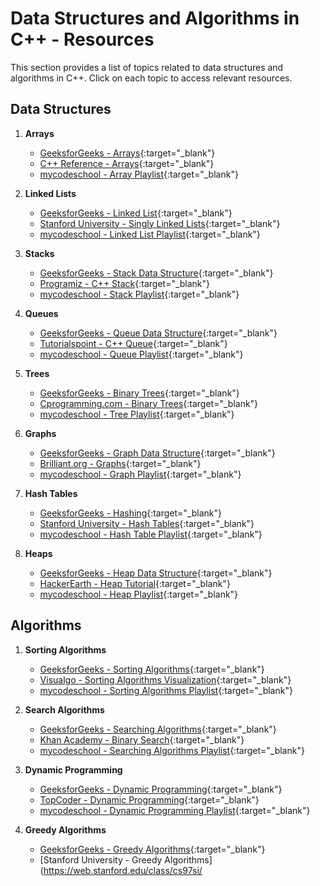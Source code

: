 # Data Structures and Algorithms in C++ - Resources

This section provides a list of topics related to data structures and algorithms in C++. Click on each topic to access relevant resources.

## Data Structures

1. **Arrays**
   - [GeeksforGeeks - Arrays](https://www.geeksforgeeks.org/array-data-structure/){:target="_blank"}
   - [C++ Reference - Arrays](http://www.cplusplus.com/doc/tutorial/arrays/){:target="_blank"}
   - [mycodeschool - Array Playlist](https://www.youtube.com/playlist?list=PL2_aWCzGMAwL3LDG-bv6XvXe_5iY32hM8){:target="_blank"}

2. **Linked Lists**
   - [GeeksforGeeks - Linked List](https://www.geeksforgeeks.org/data-structures/linked-list/){:target="_blank"}
   - [Stanford University - Singly Linked Lists](https://web.stanford.edu/class/archive/cs/cs106b/cs106b.1194/materials/cs106b-reader-chapter-07.pdf){:target="_blank"}
   - [mycodeschool - Linked List Playlist](https://www.youtube.com/playlist?list=PL2_aWCzGMAwI3W_JlcBbtYTwiQSsotm3E){:target="_blank"}

3. **Stacks**
   - [GeeksforGeeks - Stack Data Structure](https://www.geeksforgeeks.org/stack-data-structure/){:target="_blank"}
   - [Programiz - C++ Stack](https://www.programiz.com/cpp-programming/stack){:target="_blank"}
   - [mycodeschool - Stack Playlist](https://www.youtube.com/playlist?list=PL2_aWCzGMAwLz3g66jI1xUzIS6V_mz3yK){:target="_blank"}

4. **Queues**
   - [GeeksforGeeks - Queue Data Structure](https://www.geeksforgeeks.org/queue-data-structure/){:target="_blank"}
   - [Tutorialspoint - C++ Queue](https://www.tutorialspoint.com/cplusplus-programming/cplusplus_queues.htm){:target="_blank"}
   - [mycodeschool - Queue Playlist](https://www.youtube.com/playlist?list=PL2_aWCzGMAwLz3g66jI1xUzIS6V_mz3yK){:target="_blank"}

5. **Trees**
   - [GeeksforGeeks - Binary Trees](https://www.geeksforgeeks.org/binary-tree-data-structure/){:target="_blank"}
   - [Cprogramming.com - Binary Trees](http://www.cprogramming.com/tutorial/computersciencetheory/binary.html){:target="_blank"}
   - [mycodeschool - Tree Playlist](https://www.youtube.com/playlist?list=PL2_aWCzGMAwKedT2K4u0S9eKId1AeBC6B){:target="_blank"}

6. **Graphs**
   - [GeeksforGeeks - Graph Data Structure](https://www.geeksforgeeks.org/graph-data-structure-and-algorithms/){:target="_blank"}
   - [Brilliant.org - Graphs](https://brilliant.org/wiki/graphs/){:target="_blank"}
   - [mycodeschool - Graph Playlist](https://www.youtube.com/playlist?list=PL2_aWCzGMAwLz3g66jI1xUzIS6V_mz3yK){:target="_blank"}

7. **Hash Tables**
   - [GeeksforGeeks - Hashing](https://www.geeksforgeeks.org/hashing-set-1/){:target="_blank"}
   - [Stanford University - Hash Tables](https://web.stanford.edu/class/archive/cs/cs106b/cs106b.1202/handouts/130%20Hash%20Tables.pdf){:target="_blank"}
   - [mycodeschool - Hash Table Playlist](https://www.youtube.com/playlist?list=PL2_aWCzGMAwKedT2K4u0S9eKId1AeBC6B){:target="_blank"}

8. **Heaps**
   - [GeeksforGeeks - Heap Data Structure](https://www.geeksforgeeks.org/heap-data-structure/){:target="_blank"}
   - [HackerEarth - Heap Tutorial](https://www.hackerearth.com/practice/data-structures/heap-binomial-heap/tutorial/){:target="_blank"}
   - [mycodeschool - Heap Playlist](https://www.youtube.com/playlist?list=PL2_aWCzGMAwLz3g66jI1xUzIS6V_mz3yK){:target="_blank"}

## Algorithms

1. **Sorting Algorithms**
   - [GeeksforGeeks - Sorting Algorithms](https://www.geeksforgeeks.org/sorting-algorithms/){:target="_blank"}
   - [Visualgo - Sorting Algorithms Visualization](https://visualgo.net/en/sorting){:target="_blank"}
   - [mycodeschool - Sorting Algorithms Playlist](https://www.youtube.com/playlist?list=PL2_aWCzGMAwLz3g66jI1xUzIS6V_mz3yK){:target="_blank"}

2. **Search Algorithms**
   - [GeeksforGeeks - Searching Algorithms](https://www.geeksforgeeks.org/searching-algorithms/){:target="_blank"}
   - [Khan Academy - Binary Search](https://www.khanacademy.com/computing/computer-science/algorithms/binary-search/a/binary-search){:target="_blank"}
   - [mycodeschool - Searching Algorithms Playlist](https://www.youtube.com/playlist?list=PL2_aWCzGMAwLz3g66jI1xUzIS6V_mz3yK){:target="_blank"}

3. **Dynamic Programming**
   - [GeeksforGeeks - Dynamic Programming](https://www.geeksforgeeks.org/dynamic-programming/){:target="_blank"}
   - [TopCoder - Dynamic Programming](https://www.topcoder.com/community/competitive-programming/tutorials/dynamic-programming-from-novice-to-advanced/){:target="_blank"}
   - [mycodeschool - Dynamic Programming Playlist](https://www.youtube.com/playlist?list=PL2_aWCzGMAwKedT2K4u0S9eKId1AeBC6B){:target="_blank"}

4. **Greedy Algorithms**
   - [GeeksforGeeks - Greedy Algorithms](https://www.geeksforgeeks.org/greedy-algorithms/){:target="_blank"}
   - [Stanford University - Greedy Algorithms](https://web.stanford.edu/class/cs97si/
